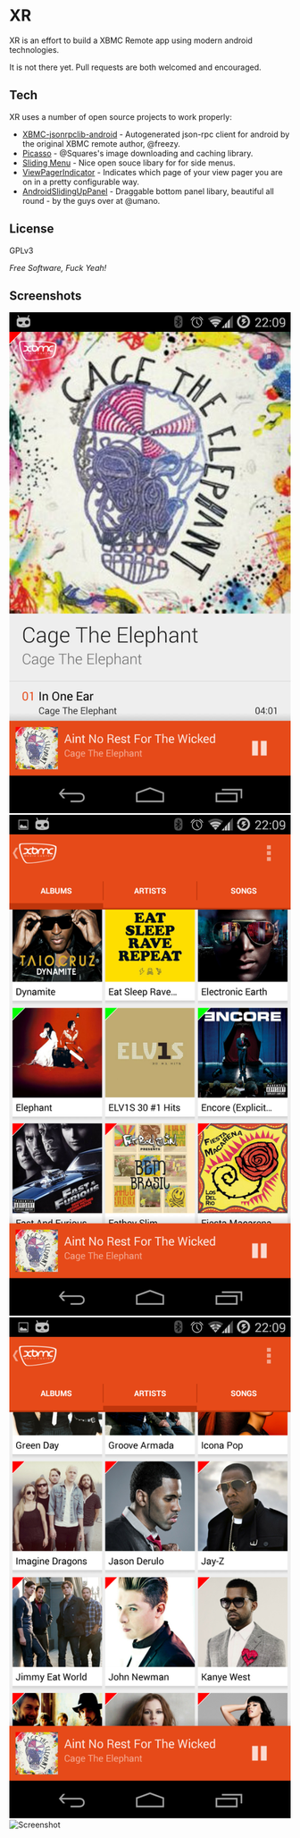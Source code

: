 XR
=========
XR is an effort to build a XBMC Remote app using modern android technologies.

It is not there yet. Pull requests are both welcomed and encouraged.

Tech
----

XR uses a number of open source projects to work properly:

* [XBMC-jsonrpclib-android] - Autogenerated json-rpc client for android by the original XBMC remote author, @freezy.
* [Picasso] - @Squares's image downloading and caching library.
* [Sliding Menu] - Nice open souce libary for for side menus.
* [ViewPagerIndicator] - Indicates which page of your view pager you are on in a pretty configurable way.
* [AndroidSlidingUpPanel] - Draggable bottom panel libary, beautiful all round - by the guys over at @umano.

License
-------

GPLv3

*Free Software, Fuck Yeah!*

Screenshots
-----------

![Screenshot](https://raw.githubusercontent.com/v00d00/xr/screenshots/screens/Screenshot_2014-10-30-22-09-08.png)
![Screenshot](https://raw.githubusercontent.com/v00d00/xr/screenshots/screens/Screenshot_2014-10-30-22-09-31.png)
![Screenshot](https://raw.githubusercontent.com/v00d00/xr/screenshots/screens/Screenshot_2014-10-30-22-09-40.png)
![Screenshot](https://raw.githubusercontent.com/v00d00/xr/screenshots/screens/Screenshot_2014-10-30-22-09-51.png)

  [Picasso]: http://square.github.io/picasso/
  [XBMC-jsonrpclib-android]: https://github.com/freezy/xbmc-jsonrpclib-android
  [Sliding Menu]: https://github.com/jfeinstein10/SlidingMenu
  [ViewPagerIndicator]: https://github.com/JakeWharton/Android-ViewPagerIndicator
  [AndroidSlidingUpPanel]: https://github.com/umano/AndroidSlidingUpPanel
